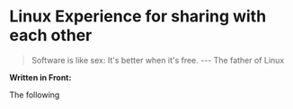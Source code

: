 # Linux Experience for sharing with each other

> Software is like sex: It's better when it's free.
>                                                  --- The father of Linux

**Written in Front:**

The following 
